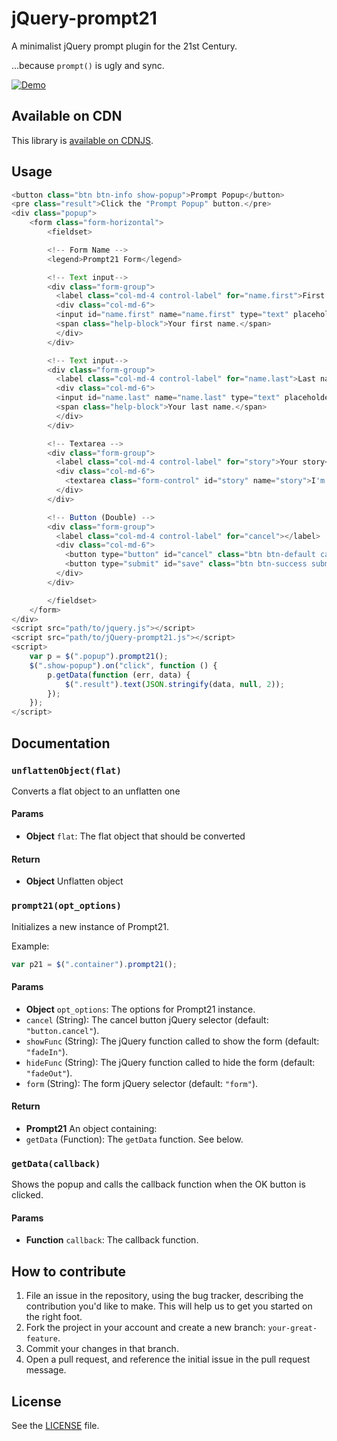jQuery-prompt21
===============
A minimalist jQuery prompt plugin for the 21st Century.

...because `prompt()` is ugly and sync.

[![Demo](http://i.imgur.com/NzKOKVX.png)](http://jillix.github.io/jQuery-prompt21/)

## Available on CDN
This library is [available on CDNJS](https://cdnjs.com/libraries/jquery-prompt21).

## Usage
```js
<button class="btn btn-info show-popup">Prompt Popup</button>
<pre class="result">Click the "Prompt Popup" button.</pre>
<div class="popup">
    <form class="form-horizontal">
        <fieldset>

        <!-- Form Name -->
        <legend>Prompt21 Form</legend>

        <!-- Text input-->
        <div class="form-group">
          <label class="col-md-4 control-label" for="name.first">First name</label>
          <div class="col-md-6">
          <input id="name.first" name="name.first" type="text" placeholder="" class="form-control input-md" required="" value="Johnny">
          <span class="help-block">Your first name.</span>
          </div>
        </div>

        <!-- Text input-->
        <div class="form-group">
          <label class="col-md-4 control-label" for="name.last">Last name</label>
          <div class="col-md-6">
          <input id="name.last" name="name.last" type="text" placeholder="" class="form-control input-md" value="B.">
          <span class="help-block">Your last name.</span>
          </div>
        </div>

        <!-- Textarea -->
        <div class="form-group">
          <label class="col-md-4 control-label" for="story">Your story</label>
          <div class="col-md-6">
            <textarea class="form-control" id="story" name="story">I'm one of the @jillix developers.</textarea>
          </div>
        </div>

        <!-- Button (Double) -->
        <div class="form-group">
          <label class="col-md-4 control-label" for="cancel"></label>
          <div class="col-md-6">
            <button type="button" id="cancel" class="btn btn-default cancel">Cancel</button>
            <button type="submit" id="save" class="btn btn-success submit">OK</button>
          </div>
        </div>

        </fieldset>
    </form>
</div>
<script src="path/to/jquery.js"></script>
<script src="path/to/jQuery-prompt21.js"></script>
<script>
    var p = $(".popup").prompt21();
    $(".show-popup").on("click", function () {
        p.getData(function (err, data) {
            $(".result").text(JSON.stringify(data, null, 2));
        });
    });
</script>
```

## Documentation

### `unflattenObject(flat)`
Converts a flat object to an unflatten one

#### Params
- **Object** `flat`: The flat object that should be converted

#### Return
- **Object** Unflatten object

### `prompt21(opt_options)`
Initializes a new instance of Prompt21.

Example:

```js
var p21 = $(".container").prompt21();
```

#### Params
- **Object** `opt_options`: The options for Prompt21 instance.
 - `cancel` (String): The cancel button jQuery selector (default: `"button.cancel"`).
 - `showFunc` (String): The jQuery function called to show the form (default: `"fadeIn"`).
 - `hideFunc` (String): The jQuery function called to hide the form (default: `"fadeOut"`).
 - `form` (String): The form jQuery selector (default: `"form"`).

#### Return
- **Prompt21** An object containing:
 - `getData` (Function): The `getData` function. See below.

### `getData(callback)`
Shows the popup and calls the callback function when the OK button is clicked.

#### Params
- **Function** `callback`: The callback function.

## How to contribute

1. File an issue in the repository, using the bug tracker, describing the
   contribution you'd like to make. This will help us to get you started on the
   right foot.
2. Fork the project in your account and create a new branch:
   `your-great-feature`.
3. Commit your changes in that branch.
4. Open a pull request, and reference the initial issue in the pull request
   message.

## License
See the [LICENSE](./LICENSE) file.
